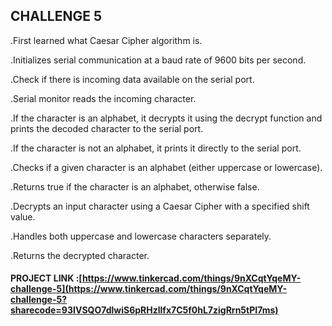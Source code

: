 ## CHALLENGE 5


.First learned what Caesar Cipher algorithm is.

.Initializes serial communication at a baud rate of 9600 bits per second.

.Check if there is incoming data available on the serial port.

.Serial monitor reads the incoming character.

.If the character is an alphabet, it decrypts it using the decrypt function and prints the decoded character to the serial port.

.If the character is not an alphabet, it prints it directly to the serial port.

.Checks if a given character is an alphabet (either uppercase or lowercase).

.Returns true if the character is an alphabet, otherwise false.

.Decrypts an input character using a Caesar Cipher with a specified shift value.

.Handles both uppercase and lowercase characters separately.

.Returns the decrypted character.
 


#### PROJECT LINK :[https://www.tinkercad.com/things/9nXCqtYqeMY-challenge-5](https://www.tinkercad.com/things/9nXCqtYqeMY-challenge-5?sharecode=93IVSQO7dlwiS6pRHzllfx7C5f0hL7zigRrn5tPI7ms)
